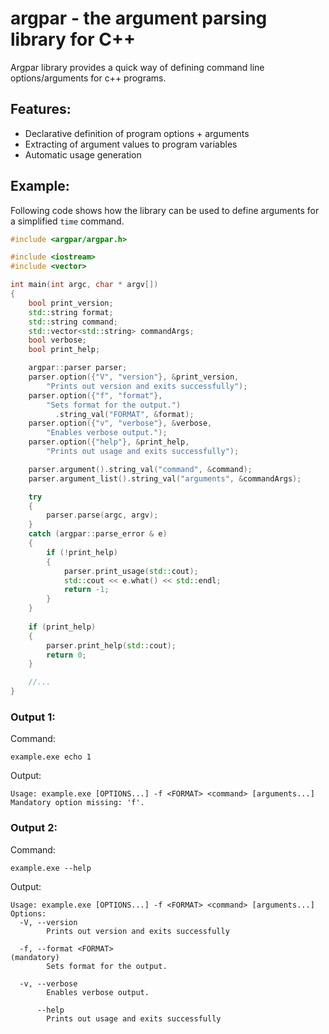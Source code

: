# argpar - the argument parsing library for C++
Argpar library provides a quick way of defining command line options/arguments for c++ programs.

## Features:
- Declarative definition of program options + arguments
- Extracting of argument values to program variables
- Automatic usage generation

## Example:
Following code shows how the library can be used to define arguments for a simplified `time` command.

```cpp
#include <argpar/argpar.h>

#include <iostream>
#include <vector>

int main(int argc, char * argv[])
{
	bool print_version;
	std::string format;
	std::string command;
	std::vector<std::string> commandArgs;
	bool verbose;
	bool print_help;

	argpar::parser parser;
	parser.option({"V", "version"}, &print_version,
		"Prints out version and exits successfully"); 
	parser.option({"f", "format"},
		"Sets format for the output.") 
	      .string_val("FORMAT", &format); 
	parser.option({"v", "verbose"}, &verbose,
		"Enables verbose output.");
	parser.option({"help"}, &print_help,
		"Prints out usage and exits successfully");

	parser.argument().string_val("command", &command);
	parser.argument_list().string_val("arguments", &commandArgs);

	try
	{
		parser.parse(argc, argv);
	}
	catch (argpar::parse_error & e)
	{
		if (!print_help)
		{
			parser.print_usage(std::cout);
			std::cout << e.what() << std::endl;
			return -1;
		}
	}
    
	if (print_help)
	{
		parser.print_help(std::cout);
		return 0;
	}

    //...
}
```

### Output 1:
Command:

```
example.exe echo 1
```

Output:

```
Usage: example.exe [OPTIONS...] -f <FORMAT> <command> [arguments...]
Mandatory option missing: 'f'.
```
### Output 2:
Command:

```
example.exe --help
```

Output:
```
Usage: example.exe [OPTIONS...] -f <FORMAT> <command> [arguments...]
Options:
  -V, --version
        Prints out version and exits successfully

  -f, --format <FORMAT>                                              (mandatory)
        Sets format for the output.

  -v, --verbose
        Enables verbose output.

      --help
        Prints out usage and exits successfully

```
